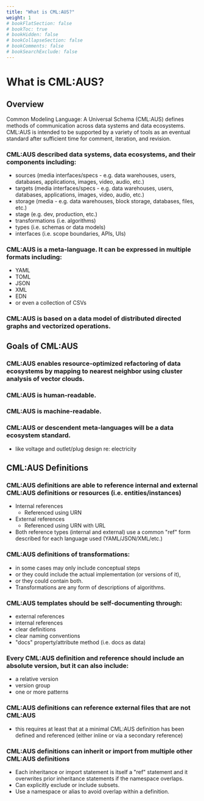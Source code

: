 ```yaml
---
title: "What is CML:AUS?"
weight: 1
# bookFlatSection: false
# bookToc: true
# bookHidden: false
# bookCollapseSection: false
# bookComments: false
# bookSearchExclude: false
---
```


# What is CML:AUS?

## Overview

Common Modeling Language: A Universal Schema (CML:AUS) defines methods of communication across data systems and data ecosystems. CML:AUS is intended to be supported by a variety of tools as an eventual standard after sufficient time for comment, iteration, and revision.

### CML:AUS described data systems, data ecosystems, and their components including:
- sources (media interfaces/specs - e.g. data warehouses, users, databases, applications, images, video, audio, etc.)
- targets (media interfaces/specs - e.g. data warehouses, users, databases, applications, images, video, audio, etc.)
- storage (media - e.g. data warehouses, block storage, databases, files, etc.)
- stage (e.g. dev, production, etc.)
- transformations (i.e. algorithms)
- types (i.e. schemas or data models)
- interfaces (i.e. scope boundaries, APIs, UIs)

### CML:AUS is a meta-language. It can be expressed in multiple formats including:
- YAML
- TOML
- JSON
- XML
- EDN
- or even a collection of CSVs

### CML:AUS is based on a data model of distributed directed graphs and vectorized operations.

## Goals of CML:AUS

### CML:AUS enables resource-optimized refactoring of data ecosystems by mapping to nearest neighbor using cluster analysis of vector clouds.

### CML:AUS is human-readable.

### CML:AUS is machine-readable.

### CML:AUS or descendent meta-languages will be a data ecosystem standard.
- like voltage and outlet/plug design re: electricity

## CML:AUS Definitions

### CML:AUS definitions are able to reference internal and external CML:AUS definitions or resources (i.e. entities/instances)
- Internal references
  - Referenced using URN
- External references
  - Referenced using URN with URL
- Both reference types (internal and external) use a common "ref" form described for each language used (YAML/JSON/XML/etc.)

### CML:AUS definitions of transformations:
- in some cases may only include conceptual steps
- or they could include the actual implementation (or versions of it),
- or they could contain both.
- Transformations are any form of descriptions of algorithms.

### CML:AUS templates should be self-documenting through:
- external references
- internal references
- clear definitions
- clear naming conventions
- "docs" property/attribute method (i.e. docs as data)

### Every CML:AUS definition and reference should include an absolute version, but it can also include:
- a relative version
- version group
- one or more patterns

### CML:AUS definitions can reference external files that are not CML:AUS
- this requires at least that at a minimal CML:AUS definition has been defined and referenced (either inline or via a secondary reference)

### CML:AUS definitions can inherit or import from multiple other CML:AUS definitions
- Each inheritance or import statement is itself a "ref" statement and it overwrites prior inheritance statements if the namespace overlaps.
- Can explicitly exclude or include subsets.
- Use a namespace or alias to avoid overlap within a definition.

